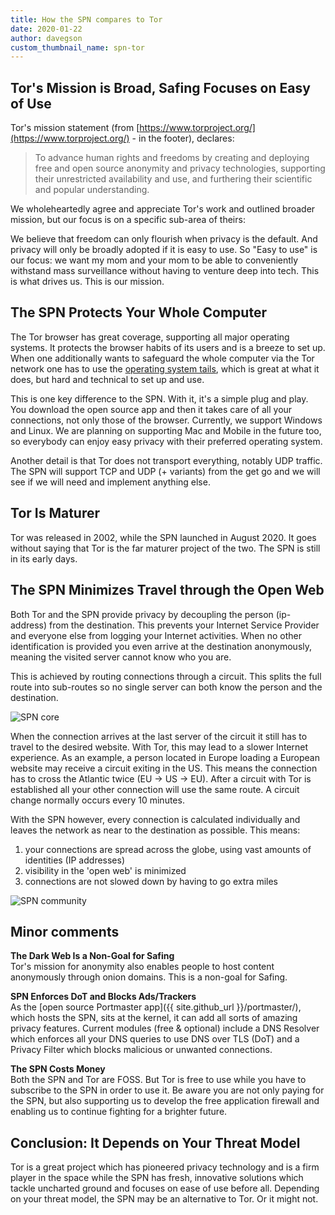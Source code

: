 ```yaml
---
title: How the SPN compares to Tor
date: 2020-01-22
author: davegson
custom_thumbnail_name: spn-tor
---
```


## Tor's Mission is Broad, Safing Focuses on Easy of Use

Tor's mission statement (from [https://www.torproject.org/](https://www.torproject.org/) - in the footer), declares:

> To advance human rights and freedoms by creating and deploying free and open source anonymity and privacy technologies, supporting their unrestricted availability and use, and furthering their scientific and popular understanding.

We wholeheartedly agree and appreciate Tor's work and outlined broader mission, but our focus is on a specific sub-area of theirs:

We believe that freedom can only flourish when privacy is the default. And privacy will only be broadly adopted if it is easy to use. So "Easy to use" is our focus: we want my mom and your mom to be able to conveniently withstand mass surveillance without having to venture deep into tech. This is what drives us. This is our mission.

## The SPN Protects Your Whole Computer

The Tor browser has great coverage, supporting all major operating systems. It protects the browser habits of its users and is a breeze to set up. When one additionally wants to safeguard the whole computer via the Tor network one has to use the [operating system tails](https://tails.boum.org/install/index.en.html), which is great at what it does, but hard and technical to set up and use.

This is one key difference to the SPN. With it, it's a simple plug and play. You download the open source app and then it takes care of all your connections, not only those of the browser. Currently, we support Windows and Linux. We are planning on supporting Mac and Mobile in the future too, so everybody can enjoy easy privacy with their preferred operating system.

Another detail is that Tor does not transport everything, notably UDP traffic. The SPN will support TCP and UDP (+ variants) from the get go and we will see if we will need and implement anything else.

## Tor Is Maturer

Tor was released in 2002, while the SPN launched in August 2020. It goes without saying that Tor is the far maturer project of the two. The SPN is still in its early days.

## The SPN Minimizes Travel through the Open Web

Both Tor and the SPN provide privacy by decoupling the person (ip-address) from the destination. This prevents your Internet Service Provider and everyone else from logging your Internet activities. When no other identification is provided you even arrive at the destination anonymously, meaning the visited server cannot know who you are.

This is achieved by routing connections through a circuit. This splits the full route into sub-routes so no single server can both know the person and the destination.

![SPN core](https://safing.io/assets/img/spn/spn-core-web.png)

When the connection arrives at the last server of the circuit it still has to travel to the desired website. With Tor, this may lead to a slower Internet experience. As an example, a person located in Europe loading a European website may receive a circuit exiting in the US. This means the connection has to cross the Atlantic twice (EU -> US -> EU). After a circuit with Tor is established all your other connection will use the same route. A circuit change normally occurs every 10 minutes.

With the SPN however, every connection is calculated individually and leaves the network as near to the destination as possible. This means:

1. your connections are spread across the globe, using vast amounts of identities (IP addresses)
2. visibility in the 'open web' is minimized
3. connections are not slowed down by having to go extra miles

![SPN community](https://safing.io/assets/img/spn/spn-community-web.png)

## Minor comments

**The Dark Web Is a Non-Goal for Safing**  
Tor's mission for anonymity also enables people to host content anonymously through onion domains. This is a non-goal for Safing.

**SPN Enforces DoT and Blocks Ads/Trackers**  
As the [open source Portmaster app]({{ site.github_url }}/portmaster/), which hosts the SPN, sits at the kernel, it can add all sorts of amazing privacy features. Current modules (free & optional) include a DNS Resolver which enforces all your DNS queries to use DNS over TLS (DoT) and a Privacy Filter which blocks malicious or unwanted connections.

**The SPN Costs Money**  
Both the SPN and Tor are FOSS. But Tor is free to use while you have to subscribe to the SPN in order to use it. Be aware you are not only paying for the SPN, but also supporting us to develop the free application firewall and enabling us to continue fighting for a brighter future.

## Conclusion: It Depends on Your Threat Model
Tor is a great project which has pioneered privacy technology and is a firm player in the space while the SPN has fresh, innovative solutions which tackle uncharted ground and focuses on ease of use before all. Depending on your threat model, the SPN may be an alternative to Tor. Or it might not.
